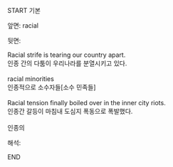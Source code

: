 START
기본

앞면:
racial


뒷면:
<div><div>Racial strife is tearing our country apart. </div><div><div>인종 간의 다툼이 우리나라를 분열시키고 있다.</div></div></div><div><br></div><div>racial minorities </div><div>인종적으로 소수자들[소수 민족들]</div><div><br></div><div><div>Racial tension finally boiled over in the inner city riots. </div><div><div>인종간 갈등이 마침내 도심지 폭동으로 폭발했다.</div></div></div><div><br></div><div>인종의</div>


해석:

END